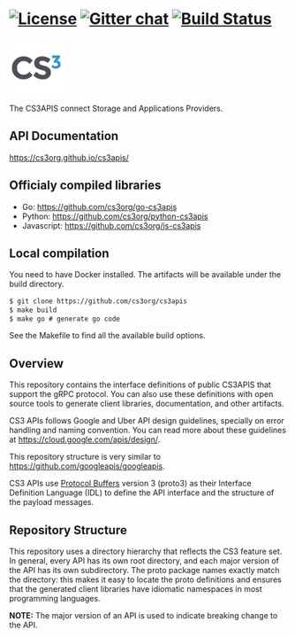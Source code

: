 [![License](https://img.shields.io/badge/License-Apache%202.0-blue.svg)](https://opensource.org/licenses/Apache-2.0) [![Gitter chat](https://badges.gitter.im/cs3org/cs3apis.svg)](https://gitter.im/cs3org/cs3apis) [![Build Status](https://cloud.drone.io/api/badges/cs3org/cs3apis/status.svg)](https://cloud.drone.io/cs3org/cs3apis)
================

<img width="100px" src="https://raw.githubusercontent.com/cs3org/logos/master/cs3org/cs3org.png"/>

The CS3APIS connect Storage and Applications Providers.

## API Documentation
https://cs3org.github.io/cs3apis/

## Officialy compiled libraries
* Go: https://github.com/cs3org/go-cs3apis
* Python: https://github.com/cs3org/python-cs3apis
* Javascript: https://github.com/cs3org/js-cs3apis

## Local compilation

You need to have Docker installed. The artifacts will be available under the build directory.

```
$ git clone https://github.com/cs3org/cs3apis
$ make build 
$ make go # generate go code
```

See the Makefile to find all the available build options.

## Overview

This repository contains the interface definitions of public
CS3APIS that support the gRPC protocol.
You can also use these definitions with open source tools to generate client
libraries, documentation, and other artifacts.

CS3 APIs follows Google and Uber API design guidelines, specially on error handling and naming convention.
You can read more about these guidelines at https://cloud.google.com/apis/design/.

This repository structure is very similar to https://github.com/googleapis/googleapis.

CS3 APIs use [Protocol Buffers](https://github.com/google/protobuf)
version 3 (proto3) as their Interface Definition Language (IDL) to
define the API interface and the structure of the payload messages.

## Repository Structure

This repository uses a directory hierarchy that reflects the CS3
feature set. In general, every API has its own root
directory, and each major version of the API has its own subdirectory.
The proto package names exactly match the directory: this makes it
easy to locate the proto definitions and ensures that the generated
client libraries have idiomatic namespaces in most programming
languages. 

**NOTE:** The major version of an API is used to indicate breaking
change to the API.
